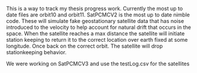 This is a way to track my thesis progress work. Currently the most up to date files are orbit10 and orbit11. 
SatPCMCV2 is the most up to date nimble code.
These will simulate fake geostationary satellite data that has noise introduced to the velocity to help 
account for natural drift that occurs in the space. When the satellite reaches a max distance the satellite
will initiate station keeping to return it to the correct location over earth fixed at some longitude. Once
back on the correct orbit. The satellite will drop stationkeeping behavior. 


We were working on SatPCMCV3 and use the testLog.csv for the satellites

